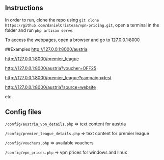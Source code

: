 ## Instructions

In order to run, clone the repo using `git clone https://github.com/danielCristeaa/vpn-pricing.git`, open a terminal in the folder and run `php artisan serve`.

To access the webpages, open a browser and go to 127.0.0.1:8000

##Examples
http://127.0.0.1:8000/austria

http://127.0.0.1:8000/premier_league

http://127.0.0.1:8000/austria?voucher=OFF25

http://127.0.0.1:8000/premier_league?campaign=test

http://127.0.0.1:8000/austria?source=website

etc.

## Config files
`/config/austria_vpn_details.php` => text content for austria

`/config/premier_league_details.php` => text content for premier league

`/config/vouchers.php` => available vouchers

`/config/vpn_prices.php` => vpn prices for windows and linux
